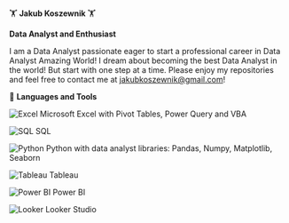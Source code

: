 🏋️ **Jakub Koszewnik** 🏋️

**Data Analyst and Enthusiast**

I am a Data Analyst passionate eager to start a professional career in Data Analyst Amazing World! I dream about becoming the best Data Analyst in the world! But start with one step at a time. Please enjoy my repositories and feel free to contact me at jakubkoszewnik@gmail.com!

🧰 **Languages and Tools**

![Excel](https://upload.wikimedia.org/wikipedia/commons/thumb/7/76/Microsoft_Office_Excel_%282019%E2%80%93present%29.svg/120px-Microsoft_Office_Excel_%282019%E2%80%93present%29.svg.png) Microsoft Excel with Pivot Tables, Power Query and VBA

![SQL](https://upload.wikimedia.org/wikipedia/commons/thumb/6/68/Microsoft_SQL_Server_Logo.svg/120px-Microsoft_SQL_Server_Logo.svg.png) SQL

![Python](https://upload.wikimedia.org/wikipedia/commons/thumb/c/c3/Python-logo-notext.svg/120px-Python-logo-notext.svg.png) Python with data analyst libraries: Pandas, Numpy, Matplotlib, Seaborn

![Tableau](https://upload.wikimedia.org/wikipedia/commons/thumb/4/4b/Tableau_Logo.png/120px-Tableau_Logo.png) Tableau

![Power BI](https://upload.wikimedia.org/wikipedia/commons/thumb/c/c9/Microsoft_Power_BI_logo.svg/120px-Microsoft_Power_BI_logo.svg.png) Power BI

![Looker](https://upload.wikimedia.org/wikipedia/commons/thumb/7/71/Looker_logo.svg/120px-Looker_logo.svg.png) Looker Studio
